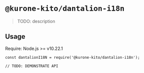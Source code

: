 # `@kurone-kito/dantalion-i18n`

> TODO: description

## Usage

Require: Node.js >= v10.22.1

```
const dantalionI18N = require('@kurone-kito/dantalion-i18n');

// TODO: DEMONSTRATE API
```
